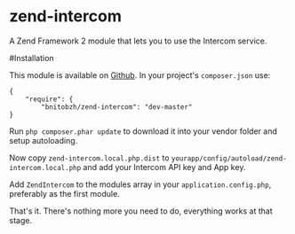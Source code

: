 # zend-intercom
A Zend Framework 2 module that lets you to use the Intercom service.

#Installation

This module is available on [Github](https://github.com/BnitoBzh/zend-intercom).
In your project's `composer.json` use:

    {   
        "require": {
            "bnitobzh/zend-intercom": "dev-master"
    }
    
Run `php composer.phar update` to download it into your vendor folder and setup autoloading.

Now copy `zend-intercom.local.php.dist` to `yourapp/config/autoload/zend-intercom.local.php` and add your Intercom API key and App key.

Add `ZendIntercom` to the modules array in your `application.config.php`, preferably as the first module. 

That's it. There's nothing more you need to do, everything works at that stage.
